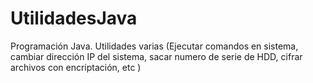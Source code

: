# UtilidadesJava
Programación Java. Utilidades varias (Ejecutar comandos en sistema, cambiar dirección IP del sistema, sacar numero de serie de HDD, cifrar archivos con encriptación, etc )
